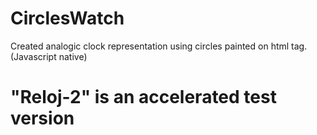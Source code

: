 # CirclesWatch
Created analogic clock representation using circles painted on <canvas> html tag. (Javascript native)

# "Reloj-2" is an accelerated test version
